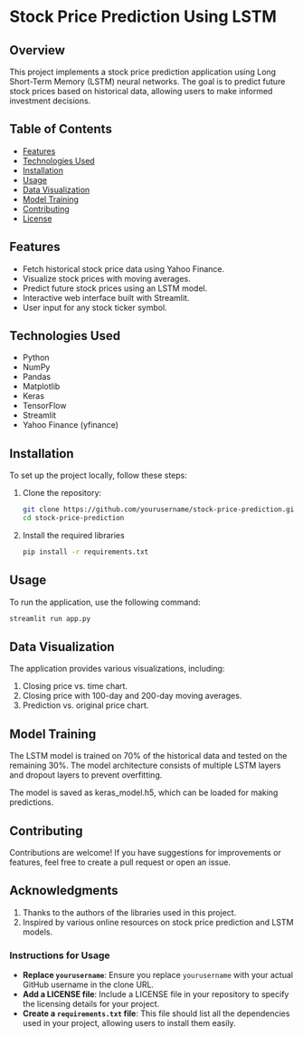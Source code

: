  # Stock Price Prediction Using LSTM

## Overview
This project implements a stock price prediction application using Long Short-Term Memory (LSTM) neural networks. The goal is to predict future stock prices based on historical data, allowing users to make informed investment decisions.

## Table of Contents
- [Features](#features)
- [Technologies Used](#technologies-used)
- [Installation](#installation)
- [Usage](#usage)
- [Data Visualization](#data-visualization)
- [Model Training](#model-training)
- [Contributing](#contributing)
- [License](#license)

## Features
- Fetch historical stock price data using Yahoo Finance.
- Visualize stock prices with moving averages.
- Predict future stock prices using an LSTM model.
- Interactive web interface built with Streamlit.
- User input for any stock ticker symbol.

## Technologies Used
- Python
- NumPy
- Pandas
- Matplotlib
- Keras
- TensorFlow
- Streamlit
- Yahoo Finance (yfinance)

## Installation
To set up the project locally, follow these steps:

1. Clone the repository:
   ```bash
   git clone https://github.com/yourusername/stock-price-prediction.git
   cd stock-price-prediction
2. Install the required libraries
   ```bash
   pip install -r requirements.txt

## Usage
To run the application, use the following command:
   ```bash
   streamlit run app.py
```

## Data Visualization
The application provides various visualizations, including:

1. Closing price vs. time chart.
2. Closing price with 100-day and 200-day moving averages.
3. Prediction vs. original price chart.

## Model Training
The LSTM model is trained on 70% of the historical data and tested on the remaining 30%. The model architecture consists of multiple LSTM layers and dropout layers to prevent overfitting.

The model is saved as keras_model.h5, which can be loaded for making predictions.

## Contributing
Contributions are welcome! If you have suggestions for improvements or features, feel free to create a pull request or open an issue.

## Acknowledgments
1. Thanks to the authors of the libraries used in this project.
2. Inspired by various online resources on stock price prediction and LSTM models.

### Instructions for Usage
- **Replace `yourusername`**: Ensure you replace `yourusername` with your actual GitHub username in the clone URL.
- **Add a LICENSE file**: Include a LICENSE file in your repository to specify the licensing details for your project.
- **Create a `requirements.txt` file**: This file should list all the dependencies used in your project, allowing users to install them easily.

